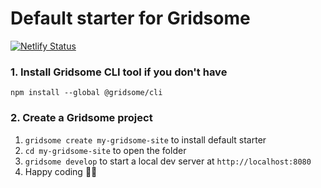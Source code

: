 # Default starter for Gridsome

[![Netlify Status](https://api.netlify.com/api/v1/badges/84ed5fcc-d6f3-4ca4-bff2-a6d849018bf0/deploy-status)](https://app.netlify.com/sites/nusendra/deploys)

### 1. Install Gridsome CLI tool if you don't have

`npm install --global @gridsome/cli`

### 2. Create a Gridsome project

1. `gridsome create my-gridsome-site` to install default starter
2. `cd my-gridsome-site` to open the folder
3. `gridsome develop` to start a local dev server at `http://localhost:8080`
4. Happy coding 🎉🙌
